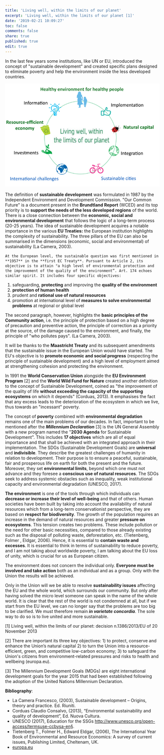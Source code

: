 ```yaml
---
title: 'Living well, within the limits of our planet'
excerpt: 'Living well, within the limits of our planet [1]'
date: '2019-02-21 10:09:27'
toc: false
comments: false
share: true
published: true
edit: true
---
```

In the last few years some institutions, like UN or EU, introduced the concept of "sustainable development" and created specific plans designed to eliminate poverty and help the environment inside the less developed countries. 

![null](/assets/images/1550660690320blob.jpg)

The definition of **sustainable development** was formulated in 1987 by the Independent Environment and Development Commission. "Our Common Future" is a document present in the **Brundtland Report** (WCED) and its top priority is to **support the needs of the less developed regions** of the world. There is a close connection between the **economic, social and environmental development** that follows the logic of a long-term process (20-25 years). The idea of sustainable development acquires a notable importance in the various **EU Treaties:** the European institution highlights the complexity of sustainability. The three pillars of the EU can also be summarised in the dimensions (economic, social and environmental) of sustainability (La Camera, 2003). 

 	At the European level, the sustainable question was first mentioned in **1957** in the **first EC Treaty**. Pursuant to Article 2, its objective is to attain "a high level of environmental protection and the improvement of the quality of the environment”. Art. 174 echoes similar spirit. It includes four specific objectives: 

1. safeguarding, **protecting** and improving the **quality of the environment**
2. **protection of human health**
3. prudent and **rational use of natural resources**
4. promotion at international level of **measures to solve environmental problems** at regional or global level 

The second paragraph, however, highlights the **basic principles of the Community action**, i.e. the principle of protection based on a high degree of precaution and preventive action, the principle of correction as a priority at the source, of the damage caused to the environment, and finally, the principle of "who pollutes pays". (La Camera, 2003).

It will be thanks to the **Maastricht Treaty** and its subsequent amendments that the sustainable issue in the European Union would have started. The EU's objective is to **promote economic and social progress** (respecting the principle of sustainable development) and a high level of employment aimed at strengthening cohesion and protecting the environment.

In 1991 the **World Conservation Union** alongside the **EU Environment Program** \[2] and the **World Wild Fund for Nature** created another definition to the concept of Sustainable Development, coined as "the improvement of the quality of life **without exceeding the capacity of the supporting ecosystems** on which it depends" (Corduas, 2013). It emphasises the fact that any excess leads to the deterioration of the ecosystem in which we live, thus towards an "incessant" poverty.

The concept of **poverty** combined with **environmental degradation** remains one of the main problems of our decades. In fact, important to be mentioned after the _**Millennium Declaration**_ \[3] is the UN General Assembly with a new program named the "**2030 Agenda** for Sustainable Development". This includes **17 objectives** which are all of equal importance and that shall be achieved with an integrated approach in their implementation. The SDGs (Sustainable Development Goals) are **universal** and **indivisible**. They describe the greatest challenges of humanity in relation to development. Their purpose is to ensure a peaceful, sustainable, fair and prosperous life on earth for both the present and the future. Moreover, they set **environmental limits**, beyond which one must not advance and they foresee a **conscious use of natural resources**. The SDGs seek to address systemic obstacles such as inequality, weak institutional capacity and environmental degradation (UNESCO, 2017).

**The environment** is one of the tools through which individuals can **decrease or increase their level of well-being** and that of others. Human societies have been built by taking into account the availability of natural resources which from a long-term conservationist perspective, they are based on **respect for biodiversity**. The growth of the population requires an increase in the demand of natural resources and greater **pressure on ecosystems**. This tension creates two problems. These include pollution or the need for other basic necessities, compared to those already existing such as the disposal of polluting waste, deforestation, etc. (Tietenberg, Folmer , Eldgar, 2006). Hence, it is essential to **contain waste and excesses**. It is essential to think in terms of sustainability to reduce poverty, and I am not taking about worldwide poverty, I am talking about the EU loss of unity, which is crucial for us as European citizen.

The environment does not concern the individual only. **Everyone must be involved and take action** both as an individual and as a group. Only with the Union the results will be achieved. 

Only in the Union will we be able to resolve **sustainability issues** affecting the EU and the whole world, which surrounds our community. But only after having solved the micro level someone can speak in the name of the whole world. It is clear that the rest of the world is not condemned at all, but if we start from the EU level, we can no longer say that the problems are too big to be clarified. We must therefore remain **_in varietate concordia_**.  The sole way to do so is to live united and more sustainable.

\[1] Living well, within the limits of our planet: decision n.1386/2013/EU of 20 November 2013

\[2] There are important its three key objectives: 1) to protect, conserve and enhance the Union’s natural capital 2) to turn the Union into a resource-efficient, green, and competitive low-carbon economy; 3) to safeguard the Union's citizens from environment-related pressures and risks to health and wellbeing (europa.eu).

\[3] The Millennium Development Goals (MDGs) are eight international development goals for the year 2015 that had been established following the adoption of the United Nations Millennium Declaration. 

**Bibliography**:

* La Camera  Francesco, (2003),  Sustainable development – Origins, theory and practice. Ed. Riuniti.
* Corduas  Claudio Consalvo, (2013), “Environmental sustainability and quality of development”, Ed. Nuova Cultura.
* UNESCO (2017),  Education for the SSGs http://www.unesco.org/open-access/termsuse-ccbysa-en§.
* Tietenberg T., Folmer H., Edward Eldgar, (2006), The International Year Book of Environmental  and  Resource  Economics:  A  survey  of  current  issues,  Publishing  Limited, Cheltenam, UK.
* [europa.eu](http://ec.europa.eu/environment/action-programme/)
